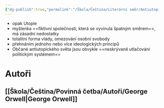 ```yaml
---
{"dg-publish":true,"permalink":"/Škola/Čeština/Literární směr/Antiutopie/"}
---
```


- opak Utopie
- myšlenka ==fiktivní společnosti, která se vyvinula špatným směrem==, má zásadní nedostatky
- totalitní forma vlády, omezování osobní svobody
- přehnáním jednoho nebo více ideologických principů
- Občané antiutopického světa jsou obvykle ==neskrývaně utlačováni politickým systémem==
# Autoři
## [[Škola/Čeština/Povinná četba/Autoři/George Orwell\|George Orwell]]
